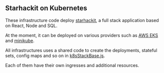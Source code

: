 ## Starhackit on Kubernetes

These infrastructure code deploy [starhackit](https://github.com/FredericHeem/starhackit), a full stack application based on React, Node and SQL.

At the moment, it can be deployed on various providers such as [AWS EKS](./aws) and [minikube](./minikube).

All infrastructures uses a shared code to create the deployments, stateful sets, config maps and so on in [k8sStackBase.js](./base/k8sStackBase.js).

Each of them have their own ingresses and additional resources.
